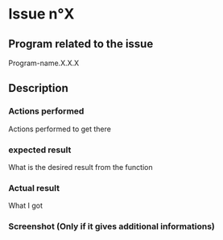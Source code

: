 # Issue n°X

## Program related to the issue

Program-name.X.X.X

## Description

### Actions performed

Actions performed to get there

### expected result

What is the desired result from the function

### Actual result

What I got

### Screenshot (Only if it gives additional informations)   